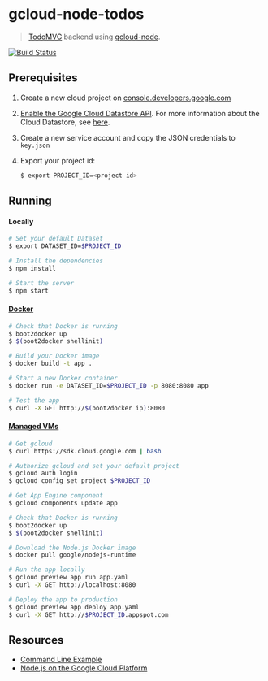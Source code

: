 # gcloud-node-todos
> [TodoMVC](http://todomvc.com) backend using [gcloud-node](//github.com/GoogleCloudPlatform/gcloud-node).

[![Build Status](https://travis-ci.org/GoogleCloudPlatform/gcloud-node-todos.svg?branch=master)](https://travis-ci.org/GoogleCloudPlatform/gcloud-node-todos)

## Prerequisites

1. Create a new cloud project on [console.developers.google.com](http://console.developers.google.com)
2. [Enable the Google Cloud Datastore API](https://console.developers.google.com/flows/enableapi?apiid=datastore). For more information about the Cloud Datastore, see [here](https://developers.google.com/datastore).
3. Create a new service account and copy the JSON credentials to `key.json`
4. Export your project id:

    ```sh
    $ export PROJECT_ID=<project id>
    ```

## Running

#### Locally
```sh
# Set your default Dataset
$ export DATASET_ID=$PROJECT_ID

# Install the dependencies
$ npm install

# Start the server
$ npm start
```

#### [Docker](https://docker.com)
```sh
# Check that Docker is running
$ boot2docker up
$ $(boot2docker shellinit)

# Build your Docker image
$ docker build -t app .

# Start a new Docker container
$ docker run -e DATASET_ID=$PROJECT_ID -p 8080:8080 app

# Test the app
$ curl -X GET http://$(boot2docker ip):8080
```

#### [Managed VMs](https://developers.google.com/appengine/docs/managed-vms/)
```sh
# Get gcloud
$ curl https://sdk.cloud.google.com | bash

# Authorize gcloud and set your default project
$ gcloud auth login
$ gcloud config set project $PROJECT_ID

# Get App Engine component
$ gcloud components update app

# Check that Docker is running
$ boot2docker up
$ $(boot2docker shellinit)

# Download the Node.js Docker image
$ docker pull google/nodejs-runtime

# Run the app locally
$ gcloud preview app run app.yaml
$ curl -X GET http://localhost:8080

# Deploy the app to production
$ gcloud preview app deploy app.yaml
$ curl -X GET http://$PROJECT_ID.appspot.com
```

## Resources

- [Command Line Example](//github.com/GoogleCloudPlatform/gcloud-node-todos/tree/master/cli)
- [Node.js on the Google Cloud Platform](//cloud.google.com/solutions/nodejs)
